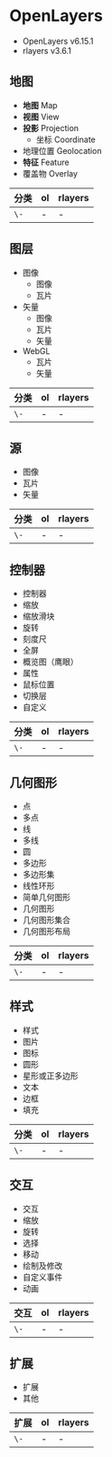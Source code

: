 # OpenLayers

- OpenLayers v6.15.1
- rlayers v3.6.1

## 地图

- **地图** Map
- **视图** View
- **投影** Projection
  - 坐标 Coordinate
- 地理位置 Geolocation
- **特征** Feature
- 覆盖物 Overlay

分类 | ol | rlayers
---|---|---
`\-` | - | -

## 图层

- 图像
  - 图像
  - 瓦片
- 矢量
  - 图像
  - 瓦片
  - 矢量
- WebGL
  - 瓦片
  - 矢量

分类 | ol | rlayers
---|---|---
`\-` | - | -

## 源

- 图像
- 瓦片
- 矢量

分类 | ol | rlayers
---|---|---
`\-` | - | -

## 控制器

- 控制器
- 缩放
- 缩放滑块
- 旋转
- 刻度尺
- 全屏
- 概览图（鹰眼）
- 属性
- 鼠标位置
- 切换层
- 自定义

分类 | ol | rlayers
---|---|---
`\-` | - | -

## 几何图形

- 点
- 多点
- 线
- 多线
- 圆
- 多边形
- 多边形集
- 线性环形
- 简单几何图形
- 几何图形
- 几何图形集合
- 几何图形布局

分类 | ol | rlayers
---|---|---
`\-` | - | -

## 样式

- 样式
- 图片
- 图标
- 圆形
- 星形或正多边形
- 文本
- 边框
- 填充

分类 | ol | rlayers
---|---|---
`\-` | - | -

## 交互

- 交互
- 缩放
- 旋转
- 选择
- 移动
- 绘制及修改
- 自定义事件
- 动画

交互 | ol | rlayers
---|---|---
`\-` | - | -

## 扩展

- 扩展
- 其他

扩展 | ol | rlayers
---|---|---
`\-` | - | -
